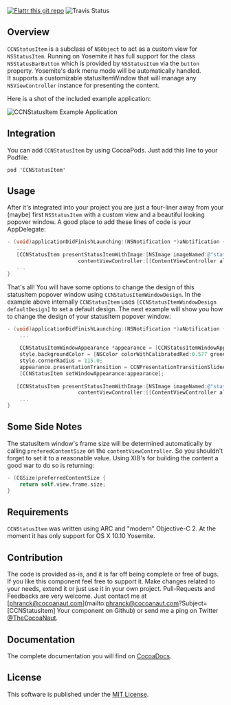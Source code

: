 [![Flattr this git repo](http://api.flattr.com/button/flattr-badge-large.png)](https://flattr.com/submit/auto?user_id=phranck&url=https://github.com/phranck/CCNStatusItem&title=CCNStatusItem&tags=github&category=software)
![Travis Status](https://travis-ci.org/phranck/CCNStatusItem.png?branch=master)



## Overview

`CCNStatusItem` is a subclass of `NSObject` to act as a custom view for `NSStatusItem`. Running on Yosemite it has full support for the class `NSStatusBarButton` which is provided by `NSStatusItem` via the `button` property. Yosemite's dark menu mode will be automatically handled.<br />
It supports a customizable statusItemWindow that will manage any `NSViewController` instance for presenting the content.

Here is a shot of the included example application:

![CCNStatusItem Example Application](https://dl.dropbox.com/u/34133216/WebImages/Github/CCNStatusItem.png)


## Integration

You can add `CCNStatusItem` by using CocoaPods. Just add this line to your Podfile:

```
pod 'CCNStatusItem'
```


## Usage

After it's integrated into your project you are just a four-liner away from your (maybe) first `NSStatusItem` with a custom view and a beautiful looking popover window. A good place to add these lines of code is your AppDelegate:

```Objective-C
- (void)applicationDidFinishLaunching:(NSNotification *)aNotification {
   ...
   [CCNStatusItem presentStatusItemWithImage:[NSImage imageNamed:@"statusbar-icon"]
                       contentViewController:[[ContentViewController alloc] initWithNibName:NSStringFromClass([ContentViewController class]) bundle:nil]];
   ...
}
```

That's all! You will have some options to change the design of this statusItem popover window using `CCNStatusItemWindowDesign`. In the example above internally `CCNStatusItem` uses `[CCNStatusItemWindowDesign defaultDesign]` to set a default design. The next example will show you how to change the design of your statusItem popover window:

```Objective-C
- (void)applicationDidFinishLaunching:(NSNotification *)aNotification {
    ...
    
    CCNStatusItemWindowAppearance *appearance = [CCNStatusItemWindowAppearance defaultAppearance];
    style.backgroundColor = [NSColor colorWithCalibratedRed:0.577 green:0.818 blue:0.130 alpha:1.000];
    style.cornerRadius = 115.0;
    appearance.presentationTransition = CCNPresentationTransitionSlideAndFade;
    [CCNStatusItem setWindowAppearance:appearance];
    
   [CCNStatusItem presentStatusItemWithImage:[NSImage imageNamed:@"statusbar-icon"]
                       contentViewController:[[ContentViewController alloc] initWithNibName:NSStringFromClass([ContentViewController class]) bundle:nil]];
    ...
}
```


## Some Side Notes

The statusItem window's frame size will be determined automatically by calling `preferedContentSize` on the `contentViewController`. So you shouldn't forget to set it to a reasonable value. Using XIB's for building the content a good war to do so is returning:

```Objective-C
- (CGSize)preferredContentSize {
    return self.view.frame.size;
}

```


## Requirements

`CCNStatusItem` was written using ARC and "modern" Objective-C 2. At the moment it has only support for OS X 10.10 Yosemite.


## Contribution

The code is provided as-is, and it is far off being complete or free of bugs. If you like this component feel free to support it. Make changes related to your needs, extend it or just use it in your own project. Pull-Requests and Feedbacks are very welcome. Just contact me at [phranck@cocoanaut.com](mailto:phranck@cocoanaut.com?Subject=[CCNStatusItem] Your component on Github) or send me a ping on Twitter [@TheCocoaNaut](http://twitter.com/TheCocoaNaut). 


## Documentation
The complete documentation you will find on [CocoaDocs](http://cocoadocs.org/docsets/CCNStatusItem/).


## License
This software is published under the [MIT License](http://cocoanaut.mit-license.org).
